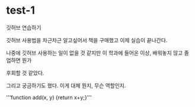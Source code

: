 # test-1
깃허브 연습하기

깃허브 사용법을 차근차근 알고싶어서 책을 구매했고 이제 실습이 끝나간다.

나중에 깃허브 사용하는 일이 없을 것 같지만 이 학과에 들어온 이상, 배워놓지 않고 졸업하면 뭔가

후회할 것 같았다.

그리고 궁금하기도 했다. 이게 대체 뭔지, 무슨 역할인지.

'''function add(x, y) {return x+y;}'''

